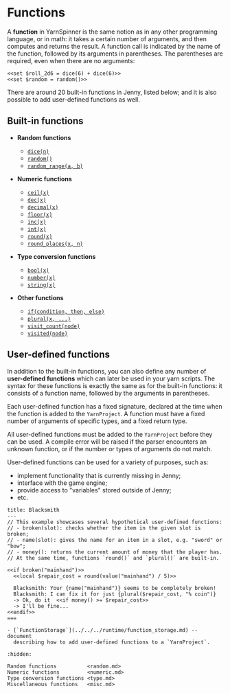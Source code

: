 # Functions

A **function** in YarnSpinner is the same notion as in any other programming language, or in math:
it takes a certain number of arguments, and then computes and returns the result. A function call
is indicated by the name of the function, followed by its arguments in parentheses. The parentheses
are required, even when there are no arguments:

```yarn
<<set $roll_2d6 = dice(6) + dice(6)>>
<<set $random = random()>>
```

There are around 20 built-in functions in Jenny, listed below; and it is also possible to add
user-defined functions as well.


## Built-in functions

- **Random functions**
  - [`dice(n)`](random.md#dicen)
  - [`random()`](random.md#random)
  - [`random_range(a, b)`](random.md#random_rangea-b)

- **Numeric functions**
  - [`ceil(x)`](numeric.md#ceilx)
  - [`dec(x)`](numeric.md#decx)
  - [`decimal(x)`](numeric.md#decimalx)
  - [`floor(x)`](numeric.md#floorx)
  - [`inc(x)`](numeric.md#incx)
  - [`int(x)`](numeric.md#intx)
  - [`round(x)`](numeric.md#roundx)
  - [`round_places(x, n)`](numeric.md#round_placesx-n)

- **Type conversion functions**
  - [`bool(x)`](type.md#boolx)
  - [`number(x)`](type.md#numberx)
  - [`string(x)`](type.md#stringx)

- **Other functions**
  - [`if(condition, then, else)`](misc.md#ifcondition-then-else)
  - [`plural(x, ...)`](misc.md#pluralx-words)
  - [`visit_count(node)`](misc.md#visit_countnode)
  - [`visited(node)`](misc.md#visitednode)


## User-defined functions

In addition to the built-in functions, you can also define any number of **user-defined functions**
which can later be used in your yarn scripts. The syntax for these functions is exactly the same
as for the built-in functions: it consists of a function name, followed by the arguments in
parentheses.

Each user-defined function has a fixed signature, declared at the time when the function is added
to the `YarnProject`. A function must have a fixed number of arguments of specific types, and a
fixed return type.

All user-defined functions must be added to the `YarnProject` before they can be used. A compile
error will be raised if the parser encounters an unknown function, or if the number or types of
arguments do not match.

User-defined functions can be used for a variety of purposes, such as:

- implement functionality that is currently missing in Jenny;
- interface with the game engine;
- provide access to "variables" stored outside of Jenny;
- etc.

```yarn
title: Blacksmith
---
// This example showcases several hypothetical user-defined functions:
// - broken(slot): checks whether the item in the given slot is broken;
// - name(slot): gives the name for an item in a slot, e.g. "sword" or "bow";
// - money(): returns the current amount of money that the player has.
// At the same time, functions `round()` and `plural()` are built-in.

<<if broken("mainhand")>>
  <<local $repair_cost = round(value("mainhand") / 5)>>

  Blacksmith: Your {name("mainhand")} seems to be completely broken!
  Blacksmith: I can fix it for just {plural($repair_cost, "% coin")}
  -> Ok, do it  <<if money() >= $repair_cost>>
  -> I'll be fine...
<<endif>>
===
```

```{seealso}
- [`FunctionStorage`](../../../runtime/function_storage.md) -- document
  describing how to add user-defined functions to a `YarnProject`.
```


```{toctree}
:hidden:

Random functions          <random.md>
Numeric functions         <numeric.md>
Type conversion functions <type.md>
Miscellaneous functions   <misc.md>
```
